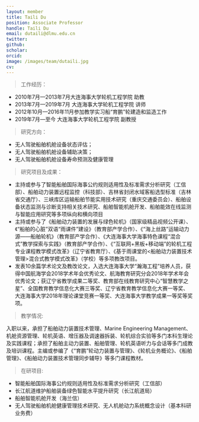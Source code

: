 ```yaml
---
layout: member
title: Taili Du
position: Associate Professor
handle: Taili Du
email: dutaili@dlmu.edu.cn
twitter: 
github: 
scholar:
orcid: 
image: /images/team/dutaili.jpg
cv: 
---
```


> 工作经历：

- 2010年7月—2013年7月大连海事大学轮机工程学院 助教
- 2013年7月—2019年7月 大连海事大学轮机工程学院 讲师
- 2012年10月—2016年11月参加教学实习船“育鹏”轮建造和监造工作
- 2019年7月—至今 大连海事大学轮机工程学院 副教授

>研究方向：

- 无人驾驶船舶机舱设备状态评估；
- 无人驾驶船舶机舱设备辅助决策；
- 无人驾驶船舶机舱设备寿命预测及健康管理

>研究项目及成果：

- 主持或参与了智能船舶国际海事公约规则适用性及标准需求分析研究（工信部）、船舶动力装置远程监控（科技部）、吉林省封闭水域客船选型标准（吉林省交通厅）、三峡库区运输船舶节能实用技术研究（重庆交通委员会）、船舶设备状态监测与诊断支持相关技术研究、船舶智能机舱开发、船舶能效在线监测与智能应用研究等多项纵向和横向项目
- 主持或参与了《船舶动力装置的发展与绿色轮机》（国家级精品视频公开课）、《“船舶的心脏”双语“雨课件”建设》（教育部产学合作）、《“海上丝路”运输动力源——船舶轮机》（教育部产学合作）、《大连海事大学海事特色课程“混合式”教学探索与实践》（教育部产学合作）、《“互联网+黑板+移动端”的轮机工程专业课程教学模式改革》（辽宁省教育厅）、《基于雨课堂的<船舶动力装置技术管理>混合式教学模式改革》（学校）等多项教改项目。
- 发表10余篇学术论文及教改论文，入选大连海事大学“瀚海工程”培养人员，获得中国航海学会2018学术年会优秀论文、航海教育研究分会2018年学术年会优秀论文；获辽宁省教学成果二等奖、教育部在线教育研究中心“智慧教学之星”、全国教育教学信息化大赛三等奖、辽宁省教育教学信息化大赛一等奖、大连海事大学2018年理论课堂竞赛一等奖、大连海事大学教学成果一等奖等奖项。

>教学情况:

入职以来，承担了船舶动力装置技术管理、Marine Engineering Management、机舱资源管理、轮机英语、增压器及调速器拆装、轮机综合实验等多门本科生理论及实践课程；承担了船舶主动力装置、船舶管理、轮机英语听力与会话等多门成教及培训课程。主编或参编了《“育鹏”轮动力装置与管理》、《轮机业务概论》、《船舶管理》、《船舶动力装置技术管理同步辅导》等多门课程教材。

>在研项目:

- 智能船舶国际海事公约规则适用性及标准需求分析研究（工信部）
- 长江航道维护船舶装备绿色智能水平提升研究（长江航道局）
- 船舶智能机舱开发（海兰信）
- 无人驾驶船舶机舱健康管理技术研究、无人机舱动力系统概念设计（基本科研业务费）